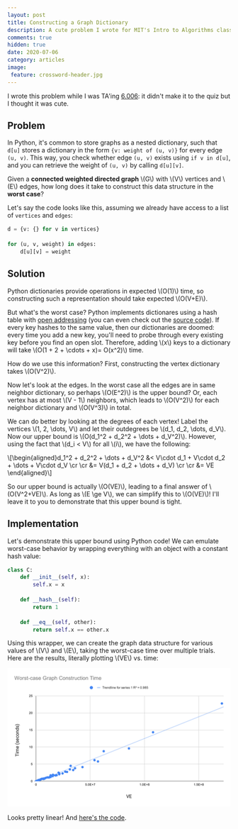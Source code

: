```yaml
---
layout: post
title: Constructing a Graph Dictionary
description: A cute problem I wrote for MIT's Intro to Algorithms class.
comments: true
hidden: true
date: 2020-07-06
category: articles
image:
 feature: crossword-header.jpg
---
```


I wrote this problem while I was TA'ing [6.006](https://ocw.mit.edu/courses/electrical-engineering-and-computer-science/6-006-introduction-to-algorithms-fall-2011/): it didn't make it to the quiz but I thought it was cute.

## Problem

In Python, it's common to store graphs as a nested dictionary, such that `d[u]` stores a dictionary in the form `{v: weight of (u, v)}` for every edge `(u, v)`. This way, you check whether edge `(u, v)` exists using `if v in d[u]`, and you can retrieve the weight of `(u, v)` by calling `d[u][v]`. 

Given a **connected weighted directed graph** \\(G\\) with \\(V\\) vertices and \\(E\\) edges, how long does it take to construct this data structure in the **worst case**?

Let's say the code looks like this, assuming we already have access to a list of `vertices` and `edges`:

```python
d = {v: {} for v in vertices}  

for (u, v, weight) in edges:
    d[u][v] = weight
```

## Solution

Python dictionaries provide operations in expected \\(O(1)\\) time, so constructing such a representation should take expected \\(O(V+E)\\). 

But what's the worst case? Python implements dictionares using a hash table with [open addressing](https://en.wikipedia.org/wiki/Open_addressing) (you can even check out the [source code](https://github.com/python/cpython/blob/master/Objects/dictobject.c)). If every key hashes to the same value, then our dictionaries are doomed: every time you add a new key, you'll need to probe through every existing key before you find an open slot. Therefore, adding \\(x\\) keys to a dictionary will take \\(O(1 + 2 + \cdots + x)= O(x^2)\\) time.

How do we use this information? First, constructing the vertex dictionary takes \\(O(V^2)\\).

Now let's look at the edges. In the worst case all the edges are in same neighbor dictionary, so perhaps \\(O(E^2)\\) is the upper bound? Or, each vertex has at most \\(V - 1\\) neighbors, which leads to \\(O(V^2)\\) for each neighbor dictionary and \\(O(V^3)\\) in total.

We can do better by looking at the degrees of each vertex! Label the vertices \\(1, 2, \dots, V\\) and let their outdegrees be \\(d_1, d_2, \dots, d_V\\). Now our upper bound is \\(O(d_1^2 + d_2^2 + \dots + d_V^2)\\). However, using the fact that \\(d_i < V\\) for all \\(i\\), we have the following:

\\[\begin{aligned}d_1^2 + d_2^2 + \dots + d_V^2 &< V\cdot d_1 +  V\cdot d_2 + \dots +  V\cdot d_V  \cr \cr &= V(d_1 + d_2 + \dots + d_V) \cr \cr &= VE \end{aligned}\\]

So our upper bound is actually \\(O(VE)\\), leading to a final answer of \\(O(V^2+VE)\\). As long as \\(E \ge V\\),  we can simplify this to \\(O(VE)\\)! I'll leave it to you to demonstrate that this upper bound is tight.

## Implementation

Let's demonstrate this upper bound using Python code! We can emulate worst-case behavior by wrapping everything with an object with a constant hash value:

```python
class C:
    def __init__(self, x):
        self.x = x

    def __hash__(self):
        return 1

    def __eq__(self, other):
        return self.x == other.x
```

Using this wrapper, we can create the graph data structure for various values of \\(V\\) and \\(E\\), taking the worst-case time over multiple trials. Here are the results, literally plotting \\(VE\\) vs. time:

<img src="/images/dict-plot.svg" style="width:min(100%, 800px)">

Looks pretty linear! And [here's the code](https://gist.github.com/akshayravikumar/113239ca18336b247a635c72669cdc60).
